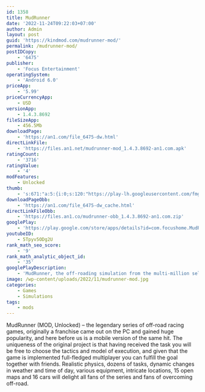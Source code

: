 ```yaml
---
id: 1358
title: MudRunner
date: '2022-11-24T09:22:03+07:00'
author: Admin
layout: post
guid: 'https://kindmod.com/mudrunner-mod/'
permalink: /mudrunner-mod/
postIDCopy:
    - '6475'
publisher:
    - 'Focus Entertainment'
operatingSystem:
    - 'Android 6.0'
priceApp:
    - '5.99'
priceCurrencyApp:
    - USD
versionApp:
    - 1.4.3.8692
fileSizeApp:
    - 456.5Mb
downloadPage:
    - 'https://an1.com/file_6475-dw.html'
directLinkFile:
    - 'https://files.an1.net/mudrunner-mod_1.4.3.8692-an1.com.apk'
ratingCount:
    - '3716'
ratingValue:
    - '4'
modFeatures:
    - Unlocked
thumb:
    - 's:671:"a:5:{i:0;s:120:"https://play-lh.googleusercontent.com/fmgDQba-XdvUWattqR_4F6nzUghfcmafiuIda87aHfYODoMdTG38_svr5krzToKXW28=w2560-h1440-rw";i:1;s:120:"https://play-lh.googleusercontent.com/zJDV2l2S3VyT3uzPMuBBt9uUv12x8058-d8BlinCtAv86PdfARjOGUFGi_1dvOwPfc0=w2560-h1440-rw";i:2;s:120:"https://play-lh.googleusercontent.com/fALuTOB4tCrxLsT4bYpcdMWEzvEuWdAvobJ-kLetR5Yg1wE9xZJ5UgNQv70K4LLgpy8=w2560-h1440-rw";i:3;s:119:"https://play-lh.googleusercontent.com/5SR5g-uHxgJXszA0YdH5AJKBdMzy73jWEWukOssGbMXvbvWPl7FYf8kN3RAf-vLHWg=w2560-h1440-rw";i:4;s:121:"https://play-lh.googleusercontent.com/ulvq6e8Lx-S5u2zucs8n1TEVWa4sstfOcMWRXPew9_Mm5x0K6yJ_PVEGkSMxERsJ2jWH=w2560-h1440-rw";}";'
downloadPageObb:
    - 'https://an1.com/file_6475-dw_cache.html'
directLinkFileObb:
    - 'https://files.an1.co/mudrunner-obb_1.4.3.8692-an1.com.zip'
googlePlay:
    - 'https://play.google.com/store/apps/details?id=com.focushome.MudRunnerAndroid'
youtubeID:
    - 5Tpyv5ODg2U
rank_math_seo_score:
    - '9'
rank_math_analytic_object_id:
    - '35'
googlePlayDescription:
    - 'MudRunner, the off-roading simulation from the multi-million seller franchise, for the first time on mobile! Drive and master incredible all-terrain vehicles to venture across extreme landscapes!'
image: /wp-content/uploads/2022/11/mudrunner-mod.jpg
categories:
    - Games
    - Simulations
tags:
    - mods
---
```


MudRunner (MOD, Unlocked) – the legendary series of off-road racing games, originally a franchise came out on the PC and gained huge popularity, and here before us is a mobile version of the same hit. The uniqueness of the original project is that having received the task you will be free to choose the tactics and model of execution, and given that the game is implemented full-fledged multiplayer you can fulfill the goal together with friends. Realistic physics, dozens of tasks, dynamic changes in weather and time of day, various equipment, intricate locations, 15 open maps and 16 cars will delight all fans of the series and fans of overcoming off-road.